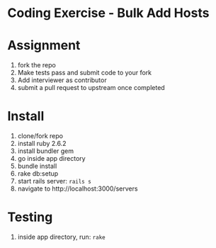 # Coding Exercise - Bulk Add Hosts

# Assignment
1. fork the repo
2. Make tests pass and submit code to your fork
3. Add interviewer as contributor
4. submit a pull request to upstream once completed

# Install
1. clone/fork repo
2. install ruby 2.6.2
3. install bundler gem
4. go inside app directory
5. bundle install
6. rake db:setup
7. start rails server: `rails s`
8. navigate to http://localhost:3000/servers

# Testing
1. inside app directory, run: `rake`

